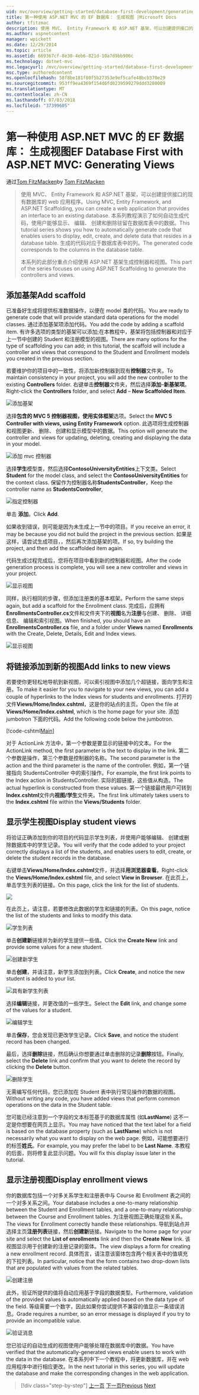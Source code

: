 ```yaml
---
uid: mvc/overview/getting-started/database-first-development/generating-views
title: 第一种使用 ASP.NET MVC 的 EF 数据库： 生成视图 |Microsoft Docs
author: tfitzmac
description: 使用 MVC、 Entity Framework 和 ASP.NET 基架，可以创建提供接口的现有数据库的 web 应用程序。 此教程系列...
ms.author: aspnetcontent
manager: wpickett
ms.date: 12/29/2014
ms.topic: article
ms.assetid: 669367cf-8e30-4eb6-821d-10a7d9bb906c
ms.technology: dotnet-mvc
msc.legacyurl: /mvc/overview/getting-started/database-first-development/generating-views
msc.type: authoredcontent
ms.openlocfilehash: 58f8be181f80f5b27353e9ef5cafe48bcb370e29
ms.sourcegitcommit: 953ff9ea4369f154d6fd0239599279ddd3280009
ms.translationtype: MT
ms.contentlocale: zh-CN
ms.lasthandoff: 07/03/2018
ms.locfileid: "37399605"
---
```

<a name="ef-database-first-with-aspnet-mvc-generating-views"></a><span data-ttu-id="c2b92-104">第一种使用 ASP.NET MVC 的 EF 数据库： 生成视图</span><span class="sxs-lookup"><span data-stu-id="c2b92-104">EF Database First with ASP.NET MVC: Generating Views</span></span>
====================
<span data-ttu-id="c2b92-105">通过[Tom FitzMacken](https://github.com/tfitzmac)</span><span class="sxs-lookup"><span data-stu-id="c2b92-105">by [Tom FitzMacken](https://github.com/tfitzmac)</span></span>

> <span data-ttu-id="c2b92-106">使用 MVC、 Entity Framework 和 ASP.NET 基架，可以创建提供接口的现有数据库的 web 应用程序。</span><span class="sxs-lookup"><span data-stu-id="c2b92-106">Using MVC, Entity Framework, and ASP.NET Scaffolding, you can create a web application that provides an interface to an existing database.</span></span> <span data-ttu-id="c2b92-107">本系列教程演示了如何自动生成代码，使用户能够显示、 编辑、 创建和删除驻留在数据库表中的数据。</span><span class="sxs-lookup"><span data-stu-id="c2b92-107">This tutorial series shows you how to automatically generate code that enables users to display, edit, create, and delete data that resides in a database table.</span></span> <span data-ttu-id="c2b92-108">生成的代码对应于数据库表中的列。</span><span class="sxs-lookup"><span data-stu-id="c2b92-108">The generated code corresponds to the columns in the database table.</span></span>
> 
> <span data-ttu-id="c2b92-109">本系列的此部分重点介绍使用 ASP.NET 基架生成控制器和视图。</span><span class="sxs-lookup"><span data-stu-id="c2b92-109">This part of the series focuses on using ASP.NET Scaffolding to generate the controllers and views.</span></span>


## <a name="add-scaffold"></a><span data-ttu-id="c2b92-110">添加基架</span><span class="sxs-lookup"><span data-stu-id="c2b92-110">Add scaffold</span></span>

<span data-ttu-id="c2b92-111">已准备好生成将提供标准数据操作，以便在 model 类的代码。</span><span class="sxs-lookup"><span data-stu-id="c2b92-111">You are ready to generate code that will provide standard data operations for the model classes.</span></span> <span data-ttu-id="c2b92-112">通过添加基架项添加代码。</span><span class="sxs-lookup"><span data-stu-id="c2b92-112">You add the code by adding a scaffold item.</span></span> <span data-ttu-id="c2b92-113">有许多选项的类型的基架可以添加;在本教程中，基架将包括控制器和对应于上一节中创建的 Student 和注册模型的视图。</span><span class="sxs-lookup"><span data-stu-id="c2b92-113">There are many options for the type of scaffolding you can add; in this tutorial, the scaffold will include a controller and views that correspond to the Student and Enrollment models you created in the previous section.</span></span>

<span data-ttu-id="c2b92-114">若要维护你的项目中的一致性，将添加新控制器到现有**控制器**文件夹。</span><span class="sxs-lookup"><span data-stu-id="c2b92-114">To maintain consistency in your project, you will add the new controller to the existing **Controllers** folder.</span></span> <span data-ttu-id="c2b92-115">右键单击**控制器**文件夹，然后选择**添加**–**新基架项**。</span><span class="sxs-lookup"><span data-stu-id="c2b92-115">Right-click the **Controllers** folder, and select **Add** – **New Scaffolded Item**.</span></span>

![添加基架](generating-views/_static/image1.png)

<span data-ttu-id="c2b92-117">选择**包含的 MVC 5 控制器视图，使用实体框架**选项。</span><span class="sxs-lookup"><span data-stu-id="c2b92-117">Select the **MVC 5 Controller with views, using Entity Framework** option.</span></span> <span data-ttu-id="c2b92-118">此选项将生成控制器和视图更新、 删除、 创建和显示模型中的数据。</span><span class="sxs-lookup"><span data-stu-id="c2b92-118">This option will generate the controller and views for updating, deleting, creating and displaying the data in your model.</span></span>

![添加 mvc 控制器](generating-views/_static/image2.png)

<span data-ttu-id="c2b92-120">选择**学生**模型类，然后选择**ContosoUniversityEntities**上下文类。</span><span class="sxs-lookup"><span data-stu-id="c2b92-120">Select **Student** for the model class, and select the **ContosoUniversityEntities** for the context class.</span></span> <span data-ttu-id="c2b92-121">保留作为控制器名称**StudentsController**，</span><span class="sxs-lookup"><span data-stu-id="c2b92-121">Keep the controller name as **StudentsController**,</span></span>

![指定控制器](generating-views/_static/image3.png)

<span data-ttu-id="c2b92-123">单击 **添加**。</span><span class="sxs-lookup"><span data-stu-id="c2b92-123">Click **Add**.</span></span>

<span data-ttu-id="c2b92-124">如果收到错误，则可能是因为未生成上一节中的项目。</span><span class="sxs-lookup"><span data-stu-id="c2b92-124">If you receive an error, it may be because you did not build the project in the previous section.</span></span> <span data-ttu-id="c2b92-125">如果是这样，请尝试生成项目，，然后再次添加基架的项。</span><span class="sxs-lookup"><span data-stu-id="c2b92-125">If so, try building the project, and then add the scaffolded item again.</span></span>

<span data-ttu-id="c2b92-126">代码生成过程完成后，您将在项目中看到新的控制器和视图。</span><span class="sxs-lookup"><span data-stu-id="c2b92-126">After the code generation process is complete, you will see a new controller and views in your project.</span></span>

![显示视图](generating-views/_static/image4.png)

<span data-ttu-id="c2b92-128">同样，执行相同的步骤，但添加注册类的基本框架。</span><span class="sxs-lookup"><span data-stu-id="c2b92-128">Perform the same steps again, but add a scaffold for the Enrollment class.</span></span> <span data-ttu-id="c2b92-129">完成后，应拥有**EnrollmentsController.cs**文件和文件夹下的**视图**名为**注册**与创建、 删除、 详细信息、 编辑和索引视图。</span><span class="sxs-lookup"><span data-stu-id="c2b92-129">When finished, you should have an **EnrollmentsController.cs** file, and a folder under **Views** named **Enrollments** with the Create, Delete, Details, Edit and Index views.</span></span>

![显示视图](generating-views/_static/image5.png)

## <a name="add-links-to-new-views"></a><span data-ttu-id="c2b92-131">将链接添加到新的视图</span><span class="sxs-lookup"><span data-stu-id="c2b92-131">Add links to new views</span></span>

<span data-ttu-id="c2b92-132">若要使你更轻松地导航到新视图，可以索引视图中添加几个超链接，面向学生和注册。</span><span class="sxs-lookup"><span data-stu-id="c2b92-132">To make it easier for you to navigate to your new views, you can add a couple of hyperlinks to the Index views for students and enrollments.</span></span> <span data-ttu-id="c2b92-133">打开的文件**Views/Home/Index.cshtml**，这是你的站点的主页。</span><span class="sxs-lookup"><span data-stu-id="c2b92-133">Open the file at **Views/Home/Index.cshtml**, which is the home page for your site.</span></span> <span data-ttu-id="c2b92-134">添加 jumbotron 下面的代码。</span><span class="sxs-lookup"><span data-stu-id="c2b92-134">Add the following code below the jumbotron.</span></span>

[!code-cshtml[Main](generating-views/samples/sample1.cshtml)]

<span data-ttu-id="c2b92-135">对于 ActionLink 方法中，第一个参数是要显示的链接中的文本。</span><span class="sxs-lookup"><span data-stu-id="c2b92-135">For the ActionLink method, the first parameter is the text to display in the link.</span></span> <span data-ttu-id="c2b92-136">第二个参数是操作，第三个参数是控制器的名称。</span><span class="sxs-lookup"><span data-stu-id="c2b92-136">The second parameter is the action and the third parameter is the name of the controller.</span></span> <span data-ttu-id="c2b92-137">例如，第一个链接指向 StudentsController 中的索引操作。</span><span class="sxs-lookup"><span data-stu-id="c2b92-137">For example, the first link points to the Index action in StudentsController.</span></span> <span data-ttu-id="c2b92-138">实际的超链接，这些值从构造。</span><span class="sxs-lookup"><span data-stu-id="c2b92-138">The actual hyperlink is constructed from these values.</span></span> <span data-ttu-id="c2b92-139">第一个链接最终用户可转到**Index.cshtml**文件内**视图/学生**文件夹。</span><span class="sxs-lookup"><span data-stu-id="c2b92-139">The first link ultimately takes users to the **Index.cshtml** file within the **Views/Students** folder.</span></span>

## <a name="display-student-views"></a><span data-ttu-id="c2b92-140">显示学生视图</span><span class="sxs-lookup"><span data-stu-id="c2b92-140">Display student views</span></span>

<span data-ttu-id="c2b92-141">将验证正确添加到你的项目的代码显示学生列表，并使用户能够编辑、 创建或删除数据库中的学生记录。</span><span class="sxs-lookup"><span data-stu-id="c2b92-141">You will verify that the code added to your project correctly displays a list of the students, and enables users to edit, create, or delete the student records in the database.</span></span>

<span data-ttu-id="c2b92-142">右键单击**Views/Home/Index.cshtml**文件，并选择**用浏览器查看**。</span><span class="sxs-lookup"><span data-stu-id="c2b92-142">Right-click the **Views/Home/Index.cshtml** file, and select **View in Browser**.</span></span> <span data-ttu-id="c2b92-143">在此页上，单击学生列表的链接。</span><span class="sxs-lookup"><span data-stu-id="c2b92-143">On this page, click the link for the list of students.</span></span>

![](generating-views/_static/image6.png)

<span data-ttu-id="c2b92-144">在此页上，请注意，若要修改此数据的学生和链接的列表。</span><span class="sxs-lookup"><span data-stu-id="c2b92-144">On this page, notice the list of the students and links to modify this data.</span></span>

![学生列表](generating-views/_static/image7.png)

<span data-ttu-id="c2b92-146">单击**创建新**链接并为新的学生提供一些值。</span><span class="sxs-lookup"><span data-stu-id="c2b92-146">Click the **Create New** link and provide some values for a new student.</span></span>

![创建新学生](generating-views/_static/image8.png)

<span data-ttu-id="c2b92-148">单击**创建**，并请注意，新学生添加到列表。</span><span class="sxs-lookup"><span data-stu-id="c2b92-148">Click **Create**, and notice the new student is added to your list.</span></span>

![具有新学生列表](generating-views/_static/image9.png)

<span data-ttu-id="c2b92-150">选择**编辑**链接，并更改值的一些学生。</span><span class="sxs-lookup"><span data-stu-id="c2b92-150">Select the **Edit** link, and change some of the values for a student.</span></span>

![编辑学生](generating-views/_static/image10.png)

<span data-ttu-id="c2b92-152">单击**保存**，您会发现已更改学生记录。</span><span class="sxs-lookup"><span data-stu-id="c2b92-152">Click **Save**, and notice the student record has been changed.</span></span>

<span data-ttu-id="c2b92-153">最后，选择**删除**链接，然后确认你想要通过单击删除的记录**删除**按钮。</span><span class="sxs-lookup"><span data-stu-id="c2b92-153">Finally, select the **Delete** link and confirm that you want to delete the record by clicking the **Delete** button.</span></span>

![删除学生](generating-views/_static/image11.png)

<span data-ttu-id="c2b92-155">无需编写任何代码，您已添加在 Student 表中执行常见操作的数据的视图。</span><span class="sxs-lookup"><span data-stu-id="c2b92-155">Without writing any code, you have added views that perform common operations on the data in the Student table.</span></span>

<span data-ttu-id="c2b92-156">您可能已经注意到一个字段的文本标签基于的数据库属性 (如**LastName**) 这不一定是你想要在网页上显示。</span><span class="sxs-lookup"><span data-stu-id="c2b92-156">You may have noticed that the text label for a field is based on the database property (such as **LastName**) which is not necessarily what you want to display on the web page.</span></span> <span data-ttu-id="c2b92-157">例如，可能想要进行的标签**姓氏**。</span><span class="sxs-lookup"><span data-stu-id="c2b92-157">For example, you may prefer the label to be **Last Name**.</span></span> <span data-ttu-id="c2b92-158">本教程的后面，则将修复此显示问题。</span><span class="sxs-lookup"><span data-stu-id="c2b92-158">You will fix this display issue later in the tutorial.</span></span>

## <a name="display-enrollment-views"></a><span data-ttu-id="c2b92-159">显示注册视图</span><span class="sxs-lookup"><span data-stu-id="c2b92-159">Display enrollment views</span></span>

<span data-ttu-id="c2b92-160">你的数据库包括一个对多关系学生和注册表中与 Course 和 Enrollment 表之间的一个对多关系之间。</span><span class="sxs-lookup"><span data-stu-id="c2b92-160">Your database includes a one-to-many relationship between the Student and Enrollment tables, and a one-to-many relationship between the Course and Enrollment tables.</span></span> <span data-ttu-id="c2b92-161">为注册视图正确处理这些关系。</span><span class="sxs-lookup"><span data-stu-id="c2b92-161">The views for Enrollment correctly handle these relationships.</span></span> <span data-ttu-id="c2b92-162">导航到站点并选择主页**注册列表**链接，然后**创建新**链接。</span><span class="sxs-lookup"><span data-stu-id="c2b92-162">Navigate to the home page for your site and select the **List of enrollments** link and then the **Create New** link.</span></span> <span data-ttu-id="c2b92-163">该视图显示用于创建新的注册记录的窗体。</span><span class="sxs-lookup"><span data-stu-id="c2b92-163">The view displays a form for creating a new enrollment record.</span></span> <span data-ttu-id="c2b92-164">具体而言，请注意该窗体包含两个相关表中的值填充的下拉列表。</span><span class="sxs-lookup"><span data-stu-id="c2b92-164">In particular, notice that the form contains two drop-down lists that are populated with values from the related tables.</span></span>

![创建注册](generating-views/_static/image12.png)

<span data-ttu-id="c2b92-166">此外，验证所提供的值将自动应用基于字段的数据类型。</span><span class="sxs-lookup"><span data-stu-id="c2b92-166">Furthermore, validation of the provided values is automatically applied based on the data type of the field.</span></span> <span data-ttu-id="c2b92-167">等级需要一个数字，因此如果你尝试提供不兼容的值显示一条错误消息。</span><span class="sxs-lookup"><span data-stu-id="c2b92-167">Grade requires a number, so an error message is displayed if you try to provide an incompatible value.</span></span>

![验证消息](generating-views/_static/image13.png)

<span data-ttu-id="c2b92-169">您已验证的自动生成的视图使用户能够处理在数据库中的数据。</span><span class="sxs-lookup"><span data-stu-id="c2b92-169">You have verified that the automatically-generated views enable users to work with the data in the database.</span></span> <span data-ttu-id="c2b92-170">在本系列中下一个教程中，将更新数据库，并在 web 应用程序中进行相应更改。</span><span class="sxs-lookup"><span data-stu-id="c2b92-170">In the next tutorial in this series, you will update the database and make the corresponding changes in the web application.</span></span>

> [!div class="step-by-step"]
> <span data-ttu-id="c2b92-171">[上一页](creating-the-web-application.md)
> [下一页](changing-the-database.md)</span><span class="sxs-lookup"><span data-stu-id="c2b92-171">[Previous](creating-the-web-application.md)
[Next](changing-the-database.md)</span></span>
